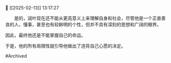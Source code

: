 📅 [[2025-02-13]] 13:17:27

　　是的，润叶现在还不能从更高意义上来理解自身和社会，尽管他是一个正直善良的人，懂事，甚至也有较鲜明的个性，但并不具有深刻的思想和广阔的眼界。

因此，最终他还是不能掌握自己的命运。

于是，他的所有局限性就引导他做出了违背自己心愿的决定。

#Archived
